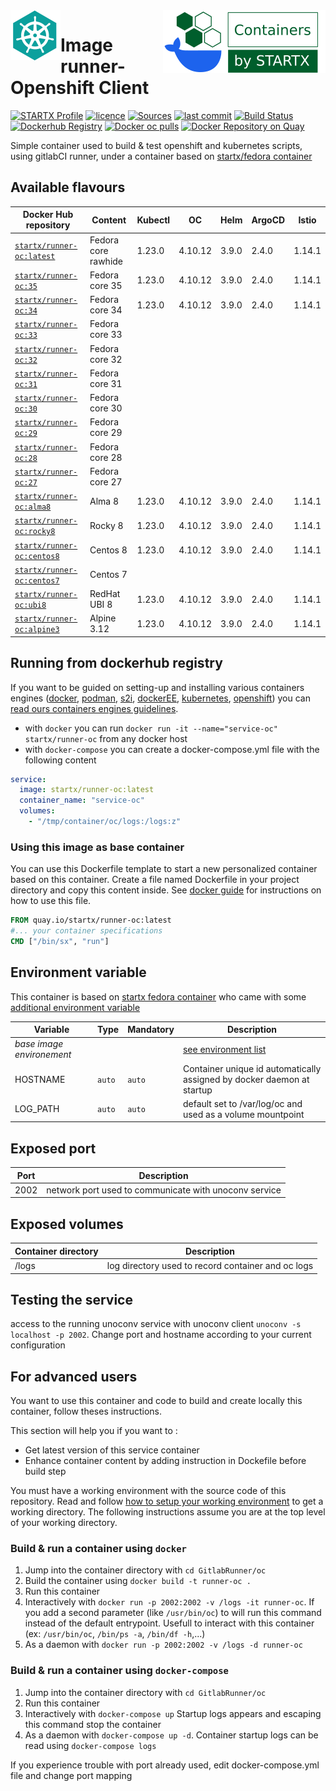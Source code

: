 <img align="left" src="https://raw.githubusercontent.com/startxfr/docker-images/master/docs/img/runner-oc.svg?sanitize=true">
<img align="right" src="https://raw.githubusercontent.com/startxfr/docker-images/master/.gitlab/img/logo-small.svg?sanitize=true">

# Image runner-Openshift Client

[![STARTX Profile](https://img.shields.io/badge/provider-startx-green.svg)](https://github.com/startxfr) [![licence](https://img.shields.io/github/license/startxfr/docker-images.svg)](https://gitlab.com/startx1/containers) [![Sources](https://img.shields.io/badge/startxfr-docker--images-blue.svg)](https://gitlab.com/startx1/containers/tree/master/GitlabRunner/oc/) [![last commit](https://img.shields.io/github/last-commit/startxfr/docker-images.svg)](https://gitlab.com/startx1/containers) [![Build Status](https://travis-ci.org/startxfr/docker-images.svg?branch=master)](https://travis-ci.org/startxfr/docker-images) [![Dockerhub Registry](https://img.shields.io/docker/build/startx/runner-oc.svg)](https://hub.docker.com/r/startx/runner-oc) [![Docker oc pulls](https://img.shields.io/docker/pulls/startx/runner-oc)](https://hub.docker.com/r/startx/runner-oc) [![Docker Repository on Quay](https://quay.io/repository/startx/oc/status "Docker Repository on Quay")](https://quay.io/repository/startx/oc)

Simple container used to build & test openshift and kubernetes scripts, using gitlabCI runner, under a container
based on [startx/fedora container](https://hub.docker.com/r/startx/fedora)

## Available flavours

| Docker Hub repository                                                   | Content             | Kubectl | OC      | Helm  | ArgoCD | Istio  |
| ----------------------------------------------------------------------- | ------------------- | ------- | ------- | ----- | ------ | ------ |
| [`startx/runner-oc:latest`](https://hub.docker.com/r/startx/runner-oc)  | Fedora core rawhide | 1.23.0  | 4.10.12 | 3.9.0 | 2.4.0  | 1.14.1 |
| [`startx/runner-oc:35`](https://hub.docker.com/r/startx/runner-oc)      | Fedora core 35      | 1.23.0  | 4.10.12 | 3.9.0 | 2.4.0  | 1.14.1 |
| [`startx/runner-oc:34`](https://hub.docker.com/r/startx/runner-oc)      | Fedora core 34      | 1.23.0  | 4.10.12 | 3.9.0 | 2.4.0  | 1.14.1 |
| [`startx/runner-oc:33`](https://hub.docker.com/r/startx/runner-oc)      | Fedora core 33      |         |         |
| [`startx/runner-oc:32`](https://hub.docker.com/r/startx/runner-oc)      | Fedora core 32      |         |         |
| [`startx/runner-oc:31`](https://hub.docker.com/r/startx/runner-oc)      | Fedora core 31      |         |         |
| [`startx/runner-oc:30`](https://hub.docker.com/r/startx/runner-oc)      | Fedora core 30      |         |         |
| [`startx/runner-oc:29`](https://hub.docker.com/r/startx/runner-oc)      | Fedora core 29      |         |         |
| [`startx/runner-oc:28`](https://hub.docker.com/r/startx/runner-oc)      | Fedora core 28      |         |         |
| [`startx/runner-oc:27`](https://hub.docker.com/r/startx/runner-oc)      | Fedora core 27      |         |         |
| [`startx/runner-oc:alma8`](https://hub.docker.com/r/startx/runner-oc)   | Alma 8              | 1.23.0  | 4.10.12 | 3.9.0 | 2.4.0  | 1.14.1 |
| [`startx/runner-oc:rocky8`](https://hub.docker.com/r/startx/runner-oc)  | Rocky 8             | 1.23.0  | 4.10.12 | 3.9.0 | 2.4.0  | 1.14.1 |
| [`startx/runner-oc:centos8`](https://hub.docker.com/r/startx/runner-oc) | Centos 8            | 1.23.0  | 4.10.12 | 3.9.0 | 2.4.0  | 1.14.1 |
| [`startx/runner-oc:centos7`](https://hub.docker.com/r/startx/runner-oc) | Centos 7            |         |         |
| [`startx/runner-oc:ubi8`](https://hub.docker.com/r/startx/runner-oc)    | RedHat UBI 8        | 1.23.0  | 4.10.12 | 3.9.0 | 2.4.0  | 1.14.1 |
| [`startx/runner-oc:alpine3`](https://hub.docker.com/r/startx/runner-oc) | Alpine 3.12         | 1.23.0  | 4.10.12 | 3.9.0 | 2.4.0  | 1.14.1 |

## Running from dockerhub registry

If you want to be guided on setting-up and installing various containers engines
([docker](https://github.com/startxfr/containers-engines/blob/master/Docker.md),
[podman](https://github.com/startxfr/containers-engines/blob/master/Podman.md),
[s2i](https://github.com/startxfr/containers-engines/blob/master/S2I.md),
[dockerEE](https://github.com/startxfr/containers-engines/blob/master/DockerEE.md),
[kubernetes](https://github.com/startxfr/containers-engines/blob/master/Kubernetes.md),
[openshift](https://github.com/startxfr/containers-engines/blob/master/Openshift.md))
you can [read ours containers engines guidelines](https://github.com/startxfr/containers-engines).

- with `docker` you can run `docker run -it --name="service-oc" startx/runner-oc` from any docker host
- with `docker-compose` you can create a docker-compose.yml file with the following content

```YAML
service:
  image: startx/runner-oc:latest
  container_name: "service-oc"
  volumes:
    - "/tmp/container/oc/logs:/logs:z"
```

### Using this image as base container

You can use this Dockerfile template to start a new personalized container based on this container. Create a file named Dockerfile in your project directory and copy this content inside. See [docker guide](http://docs.docker.com/engine/reference/builder/) for instructions on how to use this file.

```Dockerfile
FROM quay.io/startx/runner-oc:latest
#... your container specifications
CMD ["/bin/sx", "run"]
```

## Environment variable

This container is based on [startx fedora container](https://hub.docker.com/r/startx/fedora) who came with
some [additional environment variable](https://docker-images.readthedocs.io/en/latest/OS/fedora/#environment-variable)

| Variable                       | Type   | Mandatory | Description                                                                                       |
| ------------------------------ | ------ | --------- | ------------------------------------------------------------------------------------------------- |
| <i>base image environement</i> |        |           | [see environment list](https://docker-images.readthedocs.io/en/latest/OS/fedora/#environment-variable) |
| HOSTNAME                       | `auto` | `auto`    | Container unique id automatically assigned by docker daemon at startup                            |
| LOG_PATH                       | `auto` | `auto`    | default set to /var/log/oc and used as a volume mountpoint                                        |

## Exposed port

| Port | Description                                           |
| ---- | ----------------------------------------------------- |
| 2002 | network port used to communicate with unoconv service |

## Exposed volumes

| Container directory | Description                                        |
| ------------------- | -------------------------------------------------- |
| /logs               | log directory used to record container and oc logs |

## Testing the service

access to the running unoconv service with unoconv client `unoconv -s localhost -p 2002`. Change port and hostname according to your current configuration

## For advanced users

You want to use this container and code to build and create locally this container, follow theses instructions.

This section will help you if you want to :

- Get latest version of this service container
- Enhance container content by adding instruction in Dockefile before build step

You must have a working environment with the source code of this repository. Read and follow [how to setup your working environment](https://gitlab.com/startx1/containers#setup-your-working-environment-mandatory) to get a working directory. The following instructions assume you are at the top level of your working directory.

### Build & run a container using `docker`

1. Jump into the container directory with `cd GitlabRunner/oc`
2. Build the container using `docker build -t runner-oc .`
3. Run this container
4. Interactively with `docker run -p 2002:2002 -v /logs -it runner-oc`. If you add a second parameter (like `/usr/bin/oc`) to will run this command instead of the default entrypoint. Usefull to interact with this container (ex: `/usr/bin/oc`, `/bin/ps -a`, `/bin/df -h`,...)
5. As a daemon with `docker run -p 2002:2002 -v /logs -d runner-oc`

### Build & run a container using `docker-compose`

1. Jump into the container directory with `cd GitlabRunner/oc`
2. Run this container
3. Interactively with `docker-compose up` Startup logs appears and escaping this command stop the container
4. As a daemon with `docker-compose up -d`. Container startup logs can be read using `docker-compose logs`

If you experience trouble with port already used, edit docker-compose.yml file and change port mapping
